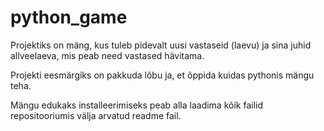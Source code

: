 # python_game

Projektiks on mäng, kus tuleb pidevalt uusi vastaseid (laevu) ja sina juhid allveelaeva, mis peab need vastased hävitama.

Projekti eesmärgiks on pakkuda lõbu ja, et õppida kuidas pythonis mängu teha.

Mängu edukaks installeerimiseks peab alla laadima kõik failid repositooriumis välja arvatud readme fail.
